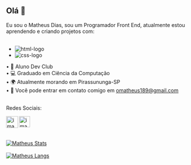 ## Olá 👋

Eu sou o Matheus Dias, sou um Programador Front End, atualmente estou aprendendo e criando projetos com:
<br>
<br>
  - <img src="https://img.shields.io/badge/HTML5-E34F26?style=for-the-badge&logo=html5&logoColor=white" alt="html-logo" />

  - <img src="https://img.shields.io/badge/CSS3-1572B6?style=for-the-badge&logo=css3&logoColor=white" alt="css-logo" />


• 💙 Aluno Dev Club 
<br>
• 💻 Graduado em Ciência da Computação 
<br>
• 🌍 Atualmente morando em Pirassununga-SP
<br>
• 📧 Você pode entrar em contato comigo em omatheus189@gmail.com
<br>
<br>

Redes Sociais:

<a href="https://www.linkedin.com/in/matheus-oliveira-882266250">
<img align="left" alt="imagem-linkedin" width="32px" src="https://img.icons8.com/?size=512&id=13930&format=png" a/>

<a href="https://www.instagram.com/matt_oliveira1/">
<img align="left" alt="imagem-insta" width="30px" src="https://upload.wikimedia.org/wikipedia/commons/thumb/a/a5/Instagram_icon.png/600px-Instagram_icon.png?20200512141346" a/>
<br>
<br>
<br>

[![Matheus Stats](https://github-readme-stats.vercel.app/api?username=matheusdiass1)](https://github.com/anuraghazra/github-readme-stats)
<br>
<br>
[![Matheus Langs](https://github-readme-stats.vercel.app/api/top-langs/?username=matheusdiass1)](https://github.com/anuraghazra/github-readme-stats)
